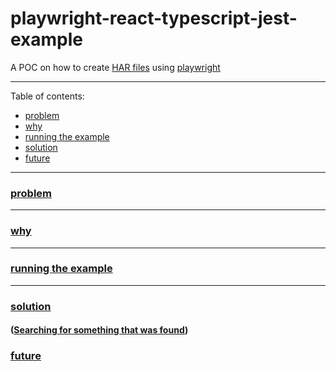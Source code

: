 # playwright-react-typescript-jest-example
A POC on how to create [HAR files](https://en.wikipedia.org/wiki/HAR_(file_format)) using [playwright](https://github.com/microsoft/playwright)

---
Table of contents:
* [problem](#problem)
* [why](#why)
* [running the example](#running-the-example)
* [solution](#solution)
* [future](#future)
---

### [problem](#problem)

---

### [why](#why)

---

### [running the example](#running-the-example)


---

### [solution](#solution)
#### ([Searching for something that was found](https://www.youtube.com/watch?v=wDBLIdZQB_w#t=1m28s))


### [future](#future)

